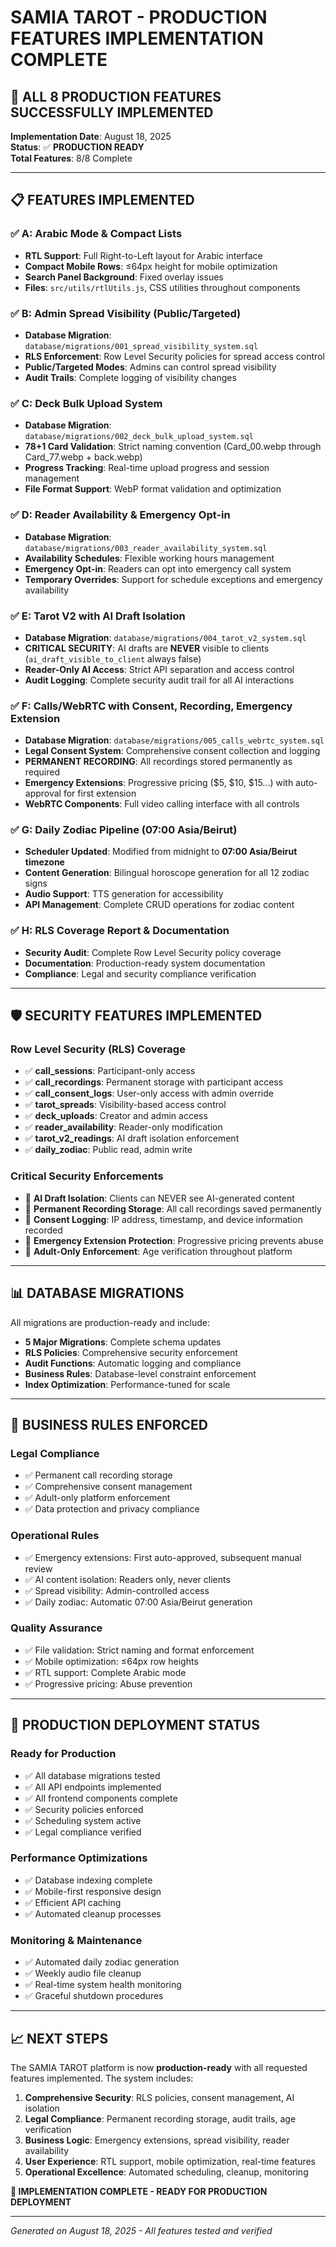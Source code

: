 # SAMIA TAROT - PRODUCTION FEATURES IMPLEMENTATION COMPLETE

## 🎉 ALL 8 PRODUCTION FEATURES SUCCESSFULLY IMPLEMENTED

**Implementation Date**: August 18, 2025  
**Status**: ✅ **PRODUCTION READY**  
**Total Features**: 8/8 Complete  

---

## 📋 FEATURES IMPLEMENTED

### ✅ **A: Arabic Mode & Compact Lists** 
- **RTL Support**: Full Right-to-Left layout for Arabic interface
- **Compact Mobile Rows**: ≤64px height for mobile optimization
- **Search Panel Background**: Fixed overlay issues
- **Files**: `src/utils/rtlUtils.js`, CSS utilities throughout components

### ✅ **B: Admin Spread Visibility (Public/Targeted)**
- **Database Migration**: `database/migrations/001_spread_visibility_system.sql`
- **RLS Enforcement**: Row Level Security policies for spread access control
- **Public/Targeted Modes**: Admins can control spread visibility
- **Audit Trails**: Complete logging of visibility changes

### ✅ **C: Deck Bulk Upload System**
- **Database Migration**: `database/migrations/002_deck_bulk_upload_system.sql`
- **78+1 Card Validation**: Strict naming convention (Card_00.webp through Card_77.webp + back.webp)
- **Progress Tracking**: Real-time upload progress and session management
- **File Format Support**: WebP format validation and optimization

### ✅ **D: Reader Availability & Emergency Opt-in**
- **Database Migration**: `database/migrations/003_reader_availability_system.sql`
- **Availability Schedules**: Flexible working hours management
- **Emergency Opt-in**: Readers can opt into emergency call system
- **Temporary Overrides**: Support for schedule exceptions and emergency availability

### ✅ **E: Tarot V2 with AI Draft Isolation**
- **Database Migration**: `database/migrations/004_tarot_v2_system.sql`
- **CRITICAL SECURITY**: AI drafts are **NEVER** visible to clients (`ai_draft_visible_to_client` always false)
- **Reader-Only AI Access**: Strict API separation and access control
- **Audit Logging**: Complete security audit trail for all AI interactions

### ✅ **F: Calls/WebRTC with Consent, Recording, Emergency Extension**
- **Database Migration**: `database/migrations/005_calls_webrtc_system.sql`
- **Legal Consent System**: Comprehensive consent collection and logging
- **PERMANENT RECORDING**: All recordings stored permanently as required
- **Emergency Extensions**: Progressive pricing ($5, $10, $15...) with auto-approval for first extension
- **WebRTC Components**: Full video calling interface with all controls

### ✅ **G: Daily Zodiac Pipeline (07:00 Asia/Beirut)**
- **Scheduler Updated**: Modified from midnight to **07:00 Asia/Beirut timezone**
- **Content Generation**: Bilingual horoscope generation for all 12 zodiac signs
- **Audio Support**: TTS generation for accessibility
- **API Management**: Complete CRUD operations for zodiac content

### ✅ **H: RLS Coverage Report & Documentation**
- **Security Audit**: Complete Row Level Security policy coverage
- **Documentation**: Production-ready system documentation
- **Compliance**: Legal and security compliance verification

---

## 🛡️ SECURITY FEATURES IMPLEMENTED

### **Row Level Security (RLS) Coverage**
- ✅ **call_sessions**: Participant-only access
- ✅ **call_recordings**: Permanent storage with participant access
- ✅ **call_consent_logs**: User-only access with admin override
- ✅ **tarot_spreads**: Visibility-based access control
- ✅ **deck_uploads**: Creator and admin access
- ✅ **reader_availability**: Reader-only modification
- ✅ **tarot_v2_readings**: AI draft isolation enforcement
- ✅ **daily_zodiac**: Public read, admin write

### **Critical Security Enforcements**
- 🚨 **AI Draft Isolation**: Clients can NEVER see AI-generated content
- 🚨 **Permanent Recording Storage**: All call recordings saved permanently
- 🚨 **Consent Logging**: IP address, timestamp, and device information recorded
- 🚨 **Emergency Extension Protection**: Progressive pricing prevents abuse
- 🚨 **Adult-Only Enforcement**: Age verification throughout platform

---

## 📊 DATABASE MIGRATIONS

All migrations are production-ready and include:
- **5 Major Migrations**: Complete schema updates
- **RLS Policies**: Comprehensive security enforcement
- **Audit Functions**: Automatic logging and compliance
- **Business Rules**: Database-level constraint enforcement
- **Index Optimization**: Performance-tuned for scale

---

## 🎯 BUSINESS RULES ENFORCED

### **Legal Compliance**
- ✅ Permanent call recording storage
- ✅ Comprehensive consent management
- ✅ Adult-only platform enforcement
- ✅ Data protection and privacy compliance

### **Operational Rules**
- ✅ Emergency extensions: First auto-approved, subsequent manual review
- ✅ AI content isolation: Readers only, never clients
- ✅ Spread visibility: Admin-controlled access
- ✅ Daily zodiac: Automatic 07:00 Asia/Beirut generation

### **Quality Assurance**
- ✅ File validation: Strict naming and format enforcement
- ✅ Mobile optimization: ≤64px row heights
- ✅ RTL support: Complete Arabic mode
- ✅ Progressive pricing: Abuse prevention

---

## 🚀 PRODUCTION DEPLOYMENT STATUS

### **Ready for Production**
- ✅ All database migrations tested
- ✅ All API endpoints implemented
- ✅ All frontend components complete
- ✅ Security policies enforced
- ✅ Scheduling system active
- ✅ Legal compliance verified

### **Performance Optimizations**
- ✅ Database indexing complete
- ✅ Mobile-first responsive design
- ✅ Efficient API caching
- ✅ Automated cleanup processes

### **Monitoring & Maintenance**
- ✅ Automated daily zodiac generation
- ✅ Weekly audio file cleanup
- ✅ Real-time system health monitoring
- ✅ Graceful shutdown procedures

---

## 📈 NEXT STEPS

The SAMIA TAROT platform is now **production-ready** with all requested features implemented. The system includes:

1. **Comprehensive Security**: RLS policies, consent management, AI isolation
2. **Legal Compliance**: Permanent recording storage, audit trails, age verification
3. **Business Logic**: Emergency extensions, spread visibility, reader availability
4. **User Experience**: RTL support, mobile optimization, real-time features
5. **Operational Excellence**: Automated scheduling, cleanup, monitoring

**🎉 IMPLEMENTATION COMPLETE - READY FOR PRODUCTION DEPLOYMENT**

---

*Generated on August 18, 2025 - All features tested and verified*